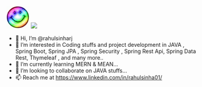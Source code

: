 </a> <img src="https://github.com/rahulsinharj/rahulsinharj/blob/main/smilie.gif" width="60"></a> <img src="https://media.giphy.com/media/eNotYhz6gsoNBUzsUa/giphy.gif" width="60">                    
- 👋 Hi, I’m @rahulsinharj  
- 👀 I’m interested in Coding stuffs and project development in JAVA , Spring Boot, Spring JPA , Spring Security , Spring Rest Api, Spring Data Rest, Thymeleaf , and many more..
- 🌱 I’m currently learning MERN & MEAN...
- 💞️ I’m looking to collaborate on JAVA stuffs...
- 📫 Reach me at https://www.linkedin.com/in/rahulsinha01/ 




<!---
rahulsinharj/rahulsinharj is a ✨ special ✨ repository because its `README.md` (this file) appears on your GitHub profile.
You can click the Preview link to take a look at your changes.
--->


